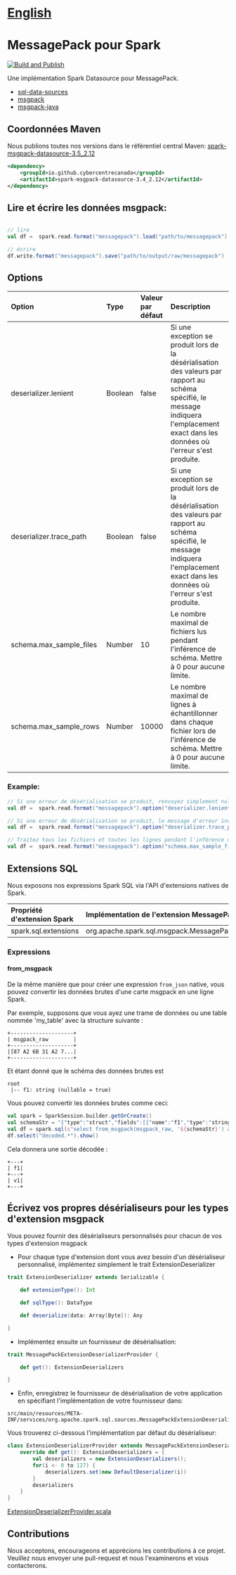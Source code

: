 # [English](README.md)

# MessagePack pour Spark
[![Build and Publish](https://github.com/CybercentreCanada/spark-msgpack-datasource/actions/workflows/maven.yml/badge.svg)](https://github.com/CybercentreCanada/spark-msgpack-datasource/actions/workflows/maven.yml)

Une implémentation Spark Datasource pour MessagePack.

* [sql-data-sources](https://spark.apache.org/docs/latest/sql-data-sources.html)
* [msgpack](https://msgpack.org/index.html)
* [msgpack-java](https://github.com/msgpack/msgpack-java)

## Coordonnées Maven
Nous publions toutes nos versions dans le référentiel central Maven: [spark-msgpack-datasource-3.5_2.12](https://central.sonatype.com/artifact/io.github.cybercentrecanada/spark-msgpack-datasource-3.5_2.12)

```xml
<dependency>
    <groupId>io.github.cybercentrecanada</groupId>
    <artifactId>spark-msgpack-datasource-3.4_2.12</artifactId>
</dependency>
```


## Lire et écrire les données msgpack:
```scala

// lire
val df =  spark.read.format("messagepack").load("path/to/messagepack")

// écrire
df.write.format("messagepack").save("path/to/output/raw/messagepack")
```

## Options
| Option                  | Type    | Valeur par défaut | Description                                                                                                                                                                              |
|:------------------------|:--------|:------------------|:-----------------------------------------------------------------------------------------------------------------------------------------------------------------------------------------|
| deserializer.lenient    | Boolean | false             | Si une exception se produit lors de la désérialisation des valeurs par rapport au schéma spécifié, le message indiquera l'emplacement exact dans les données où l'erreur s'est produite. |
| deserializer.trace_path | Boolean | false             | Si une exception se produit lors de la désérialisation des valeurs par rapport au schéma spécifié, le message indiquera l'emplacement exact dans les données où l'erreur s'est produite. |
| schema.max_sample_files | Number  | 10                | Le nombre maximal de fichiers lus pendant l'inférence de schéma. Mettre à 0 pour aucune limite.                                                                                          |
| schema.max_sample_rows  | Number  | 10000             | Le nombre maximal de lignes à échantillonner dans chaque fichier lors de l'inférence de schéma. Mettre à 0 pour aucune limite.                                                           |

### Example:
```scala
// Si une erreur de désérialisation se produit, renvoyez simplement null au lieu de générer une erreur.
val df =  spark.read.format("messagepack").option("deserializer.lenient", true).load("path/to/messagepack")

// Si une erreur de désérialisation se produit, le message d'erreur inclura le xpath dans les données brutes où le problème s'est produit.
val df =  spark.read.format("messagepack").option("deserializer.trace_path", true).load("path/to/messagepack")

// Traitez tous les fichiers et toutes les lignes pendant l'inférence de schéma.
val df =  spark.read.format("messagepack").option("schema.max_sample_files", 0).option("schema.max_sample_rows", 0).load("path/to/messagepack")
```

## Extensions SQL

Nous exposons nos expressions Spark SQL via l'API d'extensions natives de Spark.

| Propriété d'extension Spark | Implémentation de l'extension MessagePack               |
|:-------------------------|:---------------------------------------------------|
| spark.sql.extensions     | org.apache.spark.sql.msgpack.MessagePackExtensions |

### Expressions
####  from_msgpack
De la même manière que pour créer une expression `from_json` native, vous pouvez convertir les données brutes d'une carte msgpack en une ligne Spark.

Par exemple, supposons que vous ayez une trame de données ou une table nommée 'my_table' avec la structure suivante :

```
+--------------------+
| msgpack_raw        |
+--------------------+
|[87 A2 6B 31 A2 7...|
+--------------------+
```

Et étant donné que le schéma des données brutes est 
```
root
 |-- f1: string (nullable = true)
```

Vous pouvez convertir les données brutes comme ceci:
```scala
val spark = SparkSession.builder.getOrCreate()
val schemaStr = "{"type":"struct","fields":[{"name":"f1","type":"string","nullable":true,"metadata":{}}]}"
val df = spark.sql(s"select from_msgpack(msgpack_raw, '${schemaStr}') as decoded from my_table")
df.select("decoded.*").show()
```

Cela donnera une sortie décodée :
```
+---+
| f1|
+---+
| v1|
+---+
```

## Écrivez vos propres désérialiseurs pour les types d'extension msgpack

Vous pouvez fournir des désérialiseurs personnalisés pour chacun de vos types d'extension msgpack

* Pour chaque type d'extension dont vous avez besoin d'un désérialiseur personnalisé, implémentez simplement le trait ExtensionDeserializer

```scala
trait ExtensionDeserializer extends Serializable {

    def extensionType(): Int

    def sqlType(): DataType

    def deserialize(data: Array[Byte]): Any

}
```

* Implémentez ensuite un fournisseur de désérialisation:

```scala
trait MessagePackExtensionDeserializerProvider {

    def get(): ExtensionDeserializers

}
```

* Enfin, enregistrez le fournisseur de désérialisation de votre application en spécifiant l'implémentation de votre fournisseur dans:

```
src/main/resources/META-INF/services/org.apache.spark.sql.sources.MessagePackExtensionDeserializerProvider
```

Vous trouverez ci-dessous l'implémentation par défaut du désérialiseur:


```scala
class ExtensionDeserializerProvider extends MessagePackExtensionDeserializerProvider {
    override def get(): ExtensionDeserializers = {
        val deserializers = new ExtensionDeserializers();
        for(i <- 0 to 127) {
            deserializers.set(new DefaultDeserializer(i))
        }
        deserializers
    }
}
```
[ExtensionDeserializerProvider.scala](src/main/scala/org/apache/spark/sql/msgpack/extensions/ExtensionDeserializerProvider.scala)

## Contributions
Nous acceptons, encourageons et apprécions les contributions à ce projet. Veuillez nous envoyer une pull-request et nous l'examinerons et vous contacterons.

